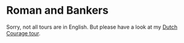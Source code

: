# Roman and Bankers

Sorry, not all tours are in English. But please have a look at my
[Dutch Courage tour](/walks#dutch).

